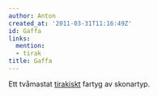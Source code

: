 ```yaml
---
author: Anton
created_at: '2011-03-31T11:16:49Z'
id: Gaffa
links:
  mention:
  - tirak
title: Gaffa
---
```


Ett tvåmastat [tirakiskt] fartyg av skonartyp.

  [tirakiskt]: tirak
